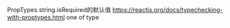 PropTypes.string.isRequired的默认值
https://reactjs.org/docs/typechecking-with-proptypes.html
one of type